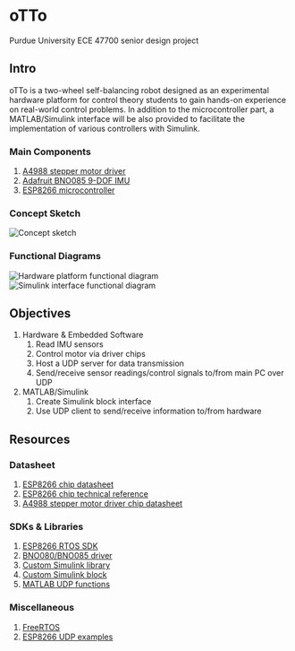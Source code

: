 # oTTo

Purdue University ECE 47700 senior design project

## Intro

oTTo is a two-wheel self-balancing robot designed as an experimental hardware platform for control theory students to gain hands-on experience on real-world control problems. In addition to the microcontroller part, a MATLAB/Simulink interface will be also provided to facilitate the implementation of various controllers with Simulink.

### Main Components

1. [A4988 stepper motor driver](https://www.pololu.com/product/1182)
2. [Adafruit BNO085 9-DOF IMU](https://www.adafruit.com/product/4754)
3. [ESP8266 microcontroller](https://www.espressif.com/en/products/socs/esp8266)

### Concept Sketch

![Concept sketch](https://user-images.githubusercontent.com/19645713/119400346-0e936380-bca8-11eb-92e4-784602a6f2d4.png)

### Functional Diagrams

![Hardware platform functional diagram](https://user-images.githubusercontent.com/19645713/119400410-24a12400-bca8-11eb-8841-9a9575c44fbc.png)
![Simulink interface functional diagram](https://user-images.githubusercontent.com/19645713/119400416-266ae780-bca8-11eb-8e7e-a8d4a10a9e9a.png)

## Objectives

1. Hardware & Embedded Software
    1. Read IMU sensors
    2. Control motor via driver chips
    3. Host a UDP server for data transmission
    4. Send/receive sensor readings/control signals to/from main PC over UDP
2. MATLAB/Simulink
    1. Create Simulink block interface
    2. Use UDP client to send/receive information to/from hardware

## Resources

### Datasheet

1. [ESP8266 chip datasheet](https://espressif.com/sites/default/files/documentation/0a-esp8266ex_datasheet_en.pdf)
2. [ESP8266 chip technical reference](https://www.espressif.com/sites/default/files/documentation/esp8266-technical_reference_en.pdf)
3. [A4988 stepper motor driver chip datasheet](https://www.pololu.com/file/0J450/A4988.pdf)

### SDKs & Libraries

1. [ESP8266 RTOS SDK](https://docs.espressif.com/projects/esp8266-rtos-sdk/en/latest/get-started/index.html)
2. [BNO080/BNO085 driver](https://github.com/hcrest/bno080-driver)
3. [Custom Simulink library](https://ww2.mathworks.cn/help/simulink/ug/creating-block-libraries.html?lang=en)
4. [Custom Simulink block](https://www.mathworks.com/help//simulink/ug/tutorial-creating-a-custom-block.html?requestedDomain=)
5. [MATLAB UDP functions](https://www.mathworks.com/help/instrument/udp-interface.html?s_tid=CRUX_lftnav)

### Miscellaneous

1. [FreeRTOS](https://www.freertos.org/)
2. [ESP8266 UDP examples](https://github.com/espressif/ESP8266_RTOS_SDK/tree/master/examples/protocols/sockets)

